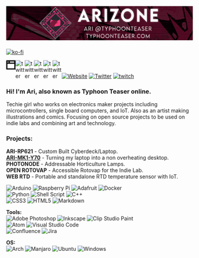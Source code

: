 [![Banner](assets/Banner.png)][website]  
----
[![ko-fi](https://ko-fi.com/img/githubbutton_sm.svg)](https://ko-fi.com/A078F1F)  

[<img align="left" alt="website" width="25px" src="https://raw.githubusercontent.com/iconic/open-iconic/master/svg/browser.svg" />][website]
[<img align="left" alt="twitter" width="25px" src="https://raw.githubusercontent.com/simple-icons/simple-icons/develop/icons/twitter.svg" />][twitter]
[<img align="left" alt="twitter" width="25px" src="https://raw.githubusercontent.com/simple-icons/simple-icons/develop/icons/youtube.svg" />][youtube]
[<img align="left" alt="twitter" width="25px" src="https://raw.githubusercontent.com/simple-icons/simple-icons/develop/icons/telegram.svg" />][telegram]
[<img align="left" alt="twitter" width="25px" src="https://raw.githubusercontent.com/simple-icons/simple-icons/develop/icons/twitch.svg" />][twitch]
[<img align="left" alt="twitter" width="25px" src="https://raw.githubusercontent.com/simple-icons/simple-icons/develop/icons/hackaday.svg" />][hack]  
<br>
[![Website](https://img.shields.io/website?label=typhoonteaser.com&style=for-the-badge&url=http%3A%2F%2Ftyphoonteaser.com)][website]
[![Twitter](https://img.shields.io/twitter/follow/typhoonteaser?color=1DA1F2&logo=twitter&style=for-the-badge)][twitter]
[![twitch](https://img.shields.io/twitch/status/typhoonteaser?color=%239146FF&style=for-the-badge&logo=twitch)][twitch]  

### Hi! I'm Ari, also known as Typhoon Teaser online.  
Techie girl who works on electronics maker projects including microcontrollers, single board computers, and IoT. Also as an artist making illustrations and comics. Focusing on open source projects to be used on indie labs and combining art and technology.

### Projects:
**ARI-RP621** - Custom Built Cyberdeck/Laptop.  
[**ARI-MK1-Y70**](https://hackaday.io/project/178437-ari-mk1-y70) - Turning my laptop into a non overheating desktop.  
**PHOTONODE** - Addressable Horticulture Lamps.  
**OPEN ROTOVAP** - Accessible Rotovap for the Indie Lab.  
**WEB RTD** - Portable and standalone RTD temperature sensor with IoT.

![Arduino](https://img.shields.io/badge/-Arduino-00979D?style=for-the-badge&logo=Arduino&logoColor=white)
![Raspberry Pi](https://img.shields.io/badge/-RaspberryPi-C51A4A?style=for-the-badge&logo=Raspberry-Pi)
![Adafruit](https://img.shields.io/badge/-Adafruit-000000?style=for-the-badge&logo=adafruit)
![Docker](https://img.shields.io/badge/docker-%230db7ed.svg?style=for-the-badge&logo=docker&logoColor=white)  
![Python](https://img.shields.io/badge/python-3670A0?style=for-the-badge&logo=python&logoColor=ffdd54)
![Shell Script](https://img.shields.io/badge/shell_script-%23121011.svg?style=for-the-badge&logo=gnu-bash&logoColor=white)
![C++](https://img.shields.io/badge/c++-%2300599C.svg?style=for-the-badge&logo=c%2B%2B&logoColor=white)  
![CSS3](https://img.shields.io/badge/css3-%231572B6.svg?style=for-the-badge&logo=css3&logoColor=white)
![HTML5](https://img.shields.io/badge/html5-%23E34F26.svg?style=for-the-badge&logo=html5&logoColor=white)
![Markdown](https://img.shields.io/badge/markdown-%23000000.svg?style=for-the-badge&logo=markdown&logoColor=white)

**Tools:**  
![Adobe Photoshop](https://img.shields.io/badge/adobe%20photoshop-%2331A8FF.svg?style=for-the-badge&logo=adobephotoshop&logoColor=white)
![Inkscape](https://img.shields.io/badge/Inkscape-e0e0e0?style=for-the-badge&logo=inkscape&logoColor=080A13)
![Clip Studio Paint](https://img.shields.io/badge/%20%20Clip%20Studio%20Paint-e0e0e0?style=for-the-badge&logo=clipstudio&logoColor=white)  
![Atom](https://img.shields.io/badge/Atom-%2366595C.svg?style=for-the-badge&logo=atom&logoColor=white)
![Visual Studio Code](https://img.shields.io/badge/Visual%20Studio%20Code-0078d7.svg?style=for-the-badge&logo=visual-studio-code&logoColor=white)  
![Confluence](https://img.shields.io/badge/confluence-%23172BF4.svg?style=for-the-badge&logo=confluence&logoColor=white)
![Jira](https://img.shields.io/badge/jira-%230A0FFF.svg?style=for-the-badge&logo=jira&logoColor=white)

**OS:**  
![Arch](https://img.shields.io/badge/Arch%20Linux-1793D1?logo=arch-linux&logoColor=fff&style=for-the-badge)
![Manjaro](https://img.shields.io/badge/Manjaro-35BF5C?style=for-the-badge&logo=Manjaro&logoColor=white)
![Ubuntu](https://img.shields.io/badge/Ubuntu-E95420?style=for-the-badge&logo=ubuntu&logoColor=white)
![Windows](https://img.shields.io/badge/Windows-0078D6?style=for-the-badge&logo=windows&logoColor=white)

[website]: http://typhoonteaser.com/
[twitter]: https://twitter.com/TyphoonTeaser  
[telegram]: https://t.me/typhoonteaser  
[twitch]: https://www.twitch.tv/typhoonteaser
[hack]: https://hackaday.io/typhoonteaser
[youtube]: https://www.youtube.com/channel/UCh0YbFSf61U8mfuufxhIyJg
